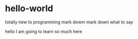 # hello-world
totally new to programming
mark dowm mark down 
what to say

hello I am going to learn so much here
